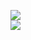 [![](https://img.shields.io/badge/Made%20With-Github%20Spray-lightgrey.svg?style=for-the-badge&logo=github)](https://github.com/Annihil/github-spray#16353)  
[![](https://i.imgur.com/2DrTn0Z.gif)](https://github.com/Annihil/github-spray)